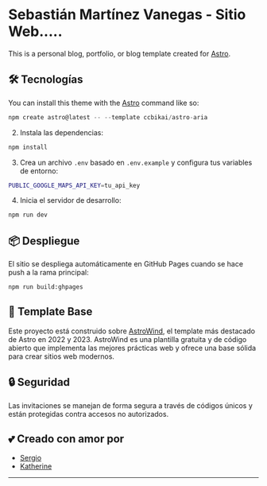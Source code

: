 # Sebastián Martínez Vanegas - Sitio Web.....

This is a personal blog, portfolio, or blog template created for [Astro](https://astro.build).

## 🛠️ Tecnologías

You can install this theme with the [Astro](https://astro.build) command like so:

```js
npm create astro@latest -- --template ccbikai/astro-aria
```

2. Instala las dependencias:

```bash
npm install
```

3. Crea un archivo `.env` basado en `.env.example` y configura tus variables de entorno:

```bash
PUBLIC_GOOGLE_MAPS_API_KEY=tu_api_key
```

4. Inicia el servidor de desarrollo:

```bash
npm run dev
```

## 📦 Despliegue

El sitio se despliega automáticamente en GitHub Pages cuando se hace push a la rama principal:

```bash
npm run build:ghpages
```

## 🎨 Template Base

Este proyecto está construido sobre [AstroWind](https://github.com/onwidget/astrowind), el template más destacado de Astro en 2022 y 2023. AstroWind es una plantilla gratuita y de código abierto que implementa las mejores prácticas web y ofrece una base sólida para crear sitios web modernos.

## 🔒 Seguridad

Las invitaciones se manejan de forma segura a través de códigos únicos y están protegidas contra accesos no autorizados.

## 💕 Creado con amor por

- [Sergio](https://github.com/xergioalex)
- [Katherine](https://github.com/su-usuario)

---
